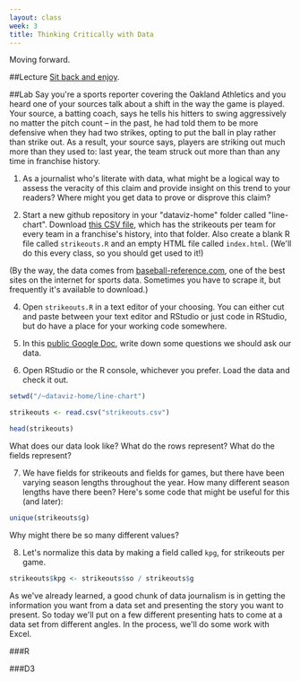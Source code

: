 ```yaml
---
layout: class
week: 3
title: Thinking Critically with Data
---
```

Moving forward.

##Lecture
[Sit back and enjoy](lecture.html).

##Lab
Say you're a sports reporter covering the Oakland Athletics and you heard one of your sources talk about a shift in the way the game is played. Your source, a batting coach, says he tells his hitters to swing aggressively no matter the pitch count – in the past, he had told them to be more defensive when they had two strikes, opting to put the ball in play rather than strike out. As a result, your source says, players are striking out much more than they used to: last year, the team struck out more than than any time in franchise history.

1. As a journalist who's literate with data, what might be a logical way to assess the veracity of this claim and provide insight on this trend to your readers? Where might you get data to prove or disprove this claim?

3. Start a new github repository in your "dataviz-home" folder called "line-chart". Download [this CSV file](strikeouts.csv), which has the strikeouts per team for every team in a franchise's history, into that folder. Also create a blank R file called ```strikeouts.R``` and an empty HTML file called ```index.html```. (We'll do this every class, so you should get used to it!) 

(By the way, the data comes from [baseball-reference.com](baseball-reference.com), one of the best sites on the internet for sports data. Sometimes you have to scrape it, but frequently it's available to download.)

4. Open ```strikeouts.R``` in a text editor of your choosing. You can either cut and paste between your text editor and RStudio or just code in RStudio, but do have a place for your working code somewhere.

5. In this [public Google Doc](https://docs.google.com/document/d/14i_1poexWXdKbmvXC3DF8-Ek3ZDHSA_t2Il3pnUpfVo/edit?usp=sharing), write down some questions we should ask our data. 

6. Open RStudio or the R console, whichever you prefer. Load the data and check it out.

```r
setwd("/~dataviz-home/line-chart")

strikeouts <- read.csv("strikeouts.csv")

head(strikeouts)

```

What does our data look like? What do the rows represent? What do the fields represent?

7. We have fields for strikeouts and fields for games, but there have been varying season lengths throughout the year. How many different season lengths have there been? Here's some code that might be useful for this (and later):

```r
unique(strikeouts$g)
```

Why might there be so many different values?

8. Let's normalize this data by making a field called ```kpg```, for strikeouts per game.

```r
strikeouts$kpg <- strikeouts$so / strikeouts$g
```





As we've already learned, a good chunk of data journalism is in getting the information you want from a data set and presenting the story you want to present. So today we'll put on a few different presenting hats to come at a data set from different angles. In the process, we'll do some work with Excel.



###R

###D3